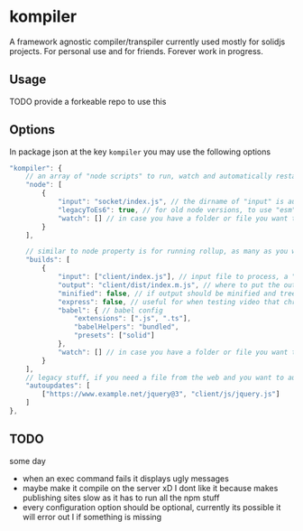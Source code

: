# kompiler

A framework agnostic compiler/transpiler currently used mostly for solidjs projects. For personal use and for friends. Forever work in progress.

## Usage

TODO provide a forkeable repo to use this

## Options

In package json at the key `kompiler` you may use the following options

```js
"kompiler": {
    // an array of "node scripts" to run, watch and automatically restart
    "node": [
        {
            "input": "socket/index.js", // the dirname of "input" is automatically watched for restarting the node script
            "legacyToEs6": true, // for old node versions, to use "esm" (require vs imports)
            "watch": [] // in case you have a folder or file you want to watch that is outside "input" folder to restart the script. Useful for developing npm packages using "npm link"
        }
    ],

    // similar to node property is for running rollup, as many as you want
    "builds": [
        {
            "input": ["client/index.js"], // input file to process, a "static file server" is fired on this folder
            "output": "client/dist/index.m.js", // where to put the output
            "minified": false, // if output should be minified and treeshaked
            "express": false, // useful for when testing video that chrome does 206 requests, express is slow the compiler use a faster server but doesnt support 206
            "babel": { // babel config
                "extensions": [".js", ".ts"],
                "babelHelpers": "bundled",
                "presets": ["solid"]
            },
            "watch": [] // in case you have a folder or file you want to watch that is outside "input" folder. Useful for developing npm packages using "npm link". It will trigger a rebuild and possible an update on the browser if anything changes
        }
    ],
    // legacy stuff, if you need a file from the web and you want to automatically update it this will do it. It checks at most 1 time per day and only if the compiler is running
    "autoupdates": [
        ["https://www.example.net/jquery@3", "client/js/jquery.js"]
    ]
},
```

## TODO

some day

- when an exec command fails it displays ugly messages
- maybe make it compile on the server xD I dont like it because makes publishing sites slow as it has to run all the npm stuff
- every configuration option should be optional, currently its possible it will error out I if something is missing
